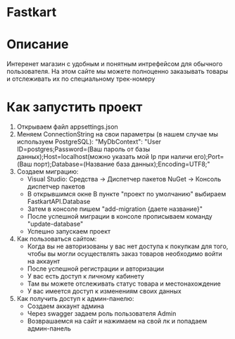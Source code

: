 # Fastkart

# Описание 

  Интеренет магазин с удобным и понятным интрефейсом для обычного пользователя. На этом сайте мы можете полноценно заказывать товары и отслеживать их по специальному трек-номеру

# Как запустить проект 

  1. Открываем файл appsettings.json
  2. Меняем ConnectionString на свои параметры (в нашем случае мы используем PostgreSQL):
       "MyDbContext": "User ID=postgres;Password=(Ваш пароль от базы данных);Host=localhost(можно указать мой Ip при наличи его);Port=(Ваш порт);Database=(Название база данных);Encoding=UTF8;"
  3. Создаем миграцию:
       - Visual Studio: Средства -> Диспетчер пакетов NuGet -> Консоль диспетчер пакетов
       - В открывшимся окне В пункте "проект по умолчанию" выбираем FastkartAPI.Database
       - Затем в консоле пишем "add-migration {даете название}"
       - После успешной миграции в консоле прописываем команду "update-database"
       - Успешно запускаем проект
  4. Как пользоваться сайтом:
       - Когда вы не авторизованы у вас нет доступа к покупкам для того, чтобы вы могли осуществлять заказ товаров необходимо войти на аккаунт
       - После успешной регистрации и авторизации
       - У вас есть доступ к личному кабинету
       - Там вы можете отслеживать статус товара и местонахождение
       - У вас имеется доступ к изменениям своих данных
  5. Как получить доступ к админ-панелю:
       - Создаем аккаунт админа
       - Через swagger задаем роль пользователя Admin
       - Возврашаемся на сайт и нажимаем на свой лк и попадаем админ-панель
  
